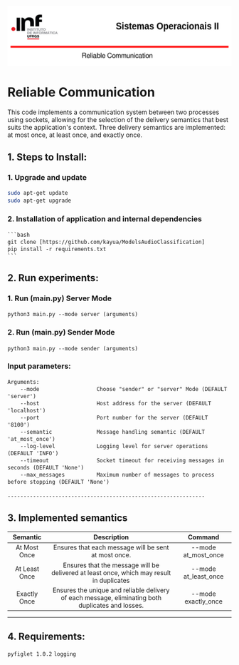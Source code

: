 ![SysOP](Resources/ScreenSysOp.png)
# Reliable Communication
This code implements a communication system between two processes using sockets, allowing for the selection of the delivery semantics that best suits the application's context. Three delivery semantics are implemented: at most once, at least once, and exactly once.


## 1. Steps to Install:



### 1. Upgrade and update
   ```bash   
   sudo apt-get update
   sudo apt-get upgrade 
   ```
### 2. Installation of application and internal dependencies
    ```bash
    git clone [https://github.com/kayua/ModelsAudioClassification]
    pip install -r requirements.txt
    ```
   
## 2. Run experiments:


### 1. Run (main.py) Server Mode
`python3 main.py --mode server (arguments)`

### 2. Run (main.py) Sender Mode
`python3 main.py --mode sender (arguments)`

### Input parameters:

    Arguments:
        --mode                  Choose "sender" or "server" Mode (DEFAULT 'server')
        --host                  Host address for the server (DEFAULT 'localhost')
        --port                  Port number for the server (DEFAULT '8100')
        --semantic              Message handling semantic (DEFAULT 'at_most_once')
        --log-level             Logging level for server operations (DEFAULT 'INFO')
        --timeout               Socket timeout for receiving messages in seconds (DEFAULT 'None')
        --max_messages          Maximum number of messages to process before stopping (DEFAULT 'None')

    --------------------------------------------------------------


## 3. Implemented semantics
| **Semantic**   |                                           Description                                            |         Command         |
|:-------------:|:------------------------------------------------------------------------------------------------:|:-----------------------:|
| At Most Once  |                       Ensures that each message will be sent at most once.                       |   --mode at_most_once   |
| At Least Once |     Ensures that the message will be delivered at least once, which may result in duplicates     | --mode at_least_once    |
| Exactly Once  |Ensures the unique and reliable delivery of each message, eliminating both duplicates and losses. |   --mode exactly_once   |
---------------------------------------------------------------------------------------------------------------------------------------

## 4. Requirements:

`pyfiglet 1.0.2`
`logging`